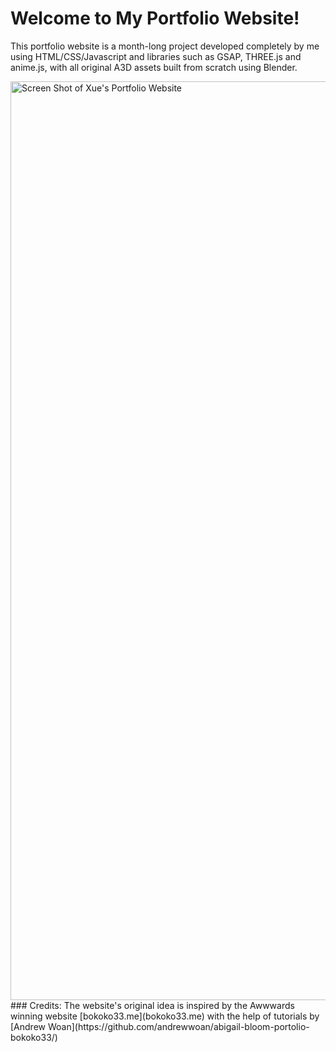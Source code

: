 # Welcome to My Portfolio Website!
This portfolio website is a month-long project developed completely by me using HTML/CSS/Javascript and libraries such as GSAP, THREE.js and anime.js, with all original A3D assets built from scratch using Blender.

<img width="1470" alt="Screen Shot of Xue's Portfolio Website" src="https://github.com/xuelikesnow/xue-portfolio/assets/77033634/010253fb-aae8-4538-8bef-4c6cc3f217fc">
### Credits: 
The website's original idea is inspired by the Awwwards winning website [bokoko33.me](bokoko33.me) with the help of tutorials by [Andrew Woan](https://github.com/andrewwoan/abigail-bloom-portolio-bokoko33/)
